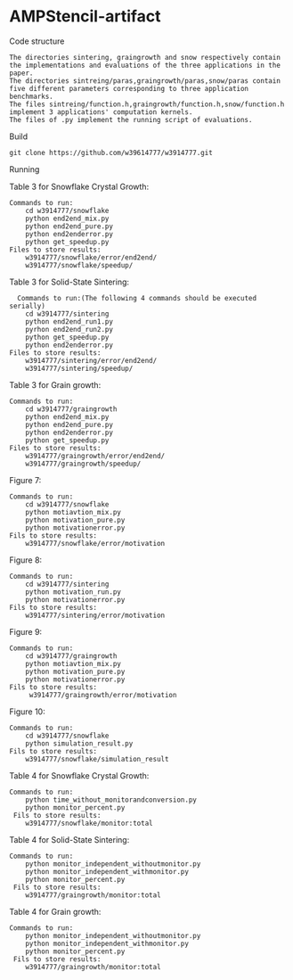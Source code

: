 # AMPStencil-artifact

Code structure

    The directories sintering, graingrowth and snow respectively contain the implementations and evaluations of the three applications in the paper.
    The directories sintreing/paras,graingrowth/paras,snow/paras contain five different parameters corresponding to three application benchmarks.
    The files sintreing/function.h,graingrowth/function.h,snow/function.h implement 3 applications' computation kernels.
    The files of .py implement the running script of evaluations.

Build

    git clone https://github.com/w39614777/w3914777.git
    
    
Running    
    
Table 3 for Snowflake Crystal Growth:

    Commands to run:
        cd w3914777/snowflake
        python end2end_mix.py
        python end2end_pure.py
        python end2enderror.py
        python get_speedup.py
    Files to store results:
        w3914777/snowflake/error/end2end/
        w3914777/snowflake/speedup/
        
        
Table 3 for Solid-State Sintering:

      Commands to run:(The following 4 commands should be executed serially)
        cd w3914777/sintering
        python end2end_run1.py
        pyrhon end2end_run2.py 
        python get_speedup.py 
        python end2enderror.py 
    Files to store results:
        w3914777/sintering/error/end2end/
        w3914777/sintering/speedup/
        
        
Table 3 for Grain growth:

    Commands to run:
        cd w3914777/graingrowth
        python end2end_mix.py
        python end2end_pure.py
        python end2enderror.py
        python get_speedup.py
    Files to store results:
        w3914777/graingrowth/error/end2end/
        w3914777/graingrowth/speedup/
        
        
Figure 7:

    Commands to run:
        cd w3914777/snowflake
        python motiavtion_mix.py 
        python motivation_pure.py
        python motivationerror.py
    Fils to store results:
        w3914777/snowflake/error/motivation
        
        
Figure 8:

    Commands to run:
        cd w3914777/sintering
        python motivation_run.py 
        python motivationerror.py
    Fils to store results:
        w3914777/sintering/error/motivation
        
        
Figure 9:

    Commands to run:
        cd w3914777/graingrowth
        python motiavtion_mix.py 
        python motivation_pure.py
        python motivationerror.py
    Fils to store results:
         w3914777/graingrowth/error/motivation
         
         
Figure 10:

    Commands to run:
        cd w3914777/snowflake
        python simulation_result.py
    Fils to store results:
        w3914777/snowflake/simulation_result
        
        
Table 4 for Snowflake Crystal Growth:

    Commands to run:
        python time_without_monitorandconversion.py
        python monitor_percent.py
     Fils to store results:
        w3914777/snowflake/monitor:total
        
        
Table 4 for Solid-State Sintering:

    Commands to run:
        python monitor_independent_withoutmonitor.py
        python monitor_independent_withmonitor.py 
        python monitor_percent.py 
     Fils to store results:
        w3914777/graingrowth/monitor:total  
        
        
Table 4 for Grain growth:

    Commands to run:
        python monitor_independent_withoutmonitor.py
        python monitor_independent_withmonitor.py 
        python monitor_percent.py 
     Fils to store results:
        w3914777/graingrowth/monitor:total        
 
